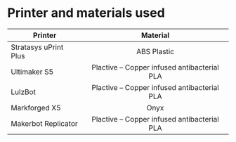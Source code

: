 # Printer and materials used

| Printer        | Material  |
| ------------- |:-------------:|
| Stratasys uPrint Plus      | ABS Plastic |
| Ultimaker S5      | Plactive – Copper infused antibacterial PLA      |
| LulzBot | Plactive – Copper infused antibacterial PLA      |
| Markforged X5 | Onyx      |
| Makerbot Replicator | Plactive – Copper infused antibacterial PLA      |
